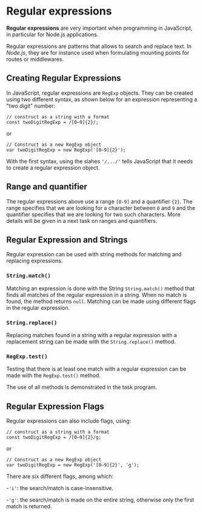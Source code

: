 # Regular expressions

**Regular expressions** are very important when programming in JavaScript, in 
particular for Node.js applications.

Regular expressions are patterns that allows to search and replace text. In 
_Node.js_, they are for instance used when formulating mounting points for 
routes or middlewares.

## Creating Regular Expressions

In JavaScript, regular expressions are `RegExp` objects. They can be 
created using two different syntax, as shown below for an expression 
representing a "two digit" number:

```
// construct as a string with a format
const twoDigitRegExp = /[0–9]{2}/;
```
or 
```
// Construct as a new RegExp object
var twoDigitRegExp = new RegExp('[0–9]{2}');
```

With the first syntax, using the slahes `'/.../'` tells JavaScript that it 
needs to create a regular expression object.

## Range and quantifier

The regular expressions above use a range `[0-9]` and a quantifier `{2}`. 
The range specifies that we are looking for a character between `0` and `9` 
and the quantifier specifies that we are looking for two such characters. 
More details will be given in a next task on ranges and quantifiers.

## Regular Expression and Strings

Regular expression can be used with string methods for matching and 
replacing expressions.

### `String.match()`
Matching an expression is done with the String `String.match()` method that 
finds all matches of the regular expression in a string. When no match is found, 
the method returns `null`. Matching can be made using different flags in the 
regular expression.

### `String.replace()`
Replacing matches found in a string with a regular expression with a 
replacement string can be made with the `String.replace()` method.

### `RegExp.test()`
Testing that there is at least one match with a regular expression can be
made with the `RegExp.test()` method.

The use of all methods is demonstrated in the task program.

## Regular Expression Flags

Regular expressions can also include flags, using:
```
// construct as a string with a format
const twoDigitRegExp = /[0–9]{2}/g;
```
or
```
// Construct as a new RegExp object
var twoDigitRegExp = new RegExp('[0–9]{2}', 'g');
```
There are six different flags, among which:

-`'i'`: the search/match is case-insensitive.

-`'g'`: the search/match is made on the entire string, otherwise only the 
first match is returned.






